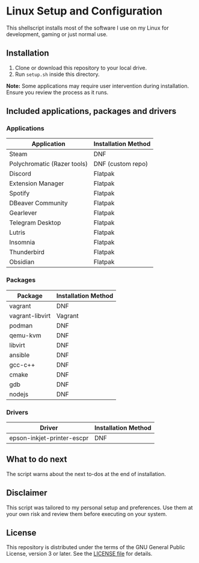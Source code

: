 # Linux Setup and Configuration
This shellscript installs most of the software I use on my Linux for development, gaming or just normal use.

## Installation
1. Clone or download this repository to your local drive.
2. Run `setup.sh` inside this directory.

**Note:** Some applications may require user intervention during installation. Ensure you review the process as it runs.

## Included applications, packages and drivers

### Applications

| Application                | Installation Method |
|----------------------------|--------------------|
| Steam                      | DNF                |
| Polychromatic (Razer tools)| DNF (custom repo)  |
| Discord                    | Flatpak            |
| Extension Manager          | Flatpak            |
| Spotify                    | Flatpak            |
| DBeaver Community          | Flatpak            |
| Gearlever                  | Flatpak            |
| Telegram Desktop           | Flatpak            |
| Lutris                     | Flatpak            |
| Insomnia                   | Flatpak            |
| Thunderbird                | Flatpak            |
| Obsidian                   | Flatpak            |

### Packages

| Package                    | Installation Method |
|----------------------------|--------------------|
| vagrant                    | DNF                |
| vagrant-libvirt            | Vagrant            |
| podman                     | DNF                |
| qemu-kvm                   | DNF                |
| libvirt                    | DNF                |
| ansible                    | DNF                |
| gcc-c++                    | DNF                |
| cmake                      | DNF                |
| gdb                        | DNF                |
| nodejs                     | DNF                |

### Drivers

| Driver                     | Installation Method |
|----------------------------|--------------------|
| epson-inkjet-printer-escpr | DNF                |

## What to do next
The script warns about the next to-dos at the end of installation.

## Disclaimer
This script was tailored to my personal setup and preferences. Use them at your own risk and review them before executing on your system.

## License
This repository is distributed under the terms of the GNU General Public License, version 3 or later. See the [LICENSE file](LICENSE) for details.
